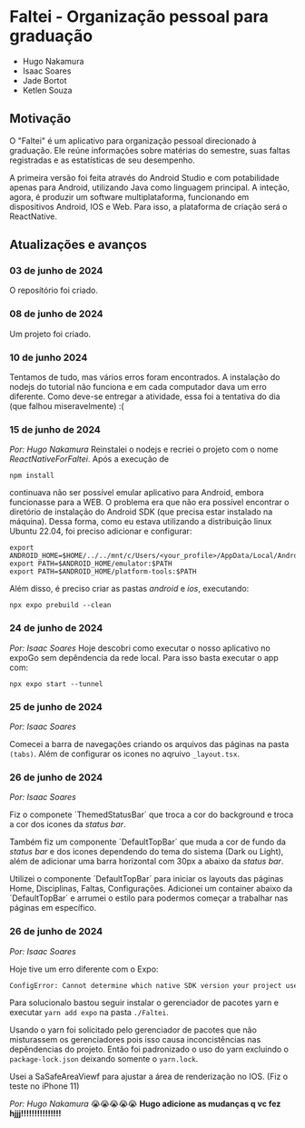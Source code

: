 # Faltei - Organização pessoal para graduação

* Hugo Nakamura
* Isaac Soares
* Jade Bortot
* Ketlen Souza

## Motivação

O "Faltei" é um aplicativo para organização pessoal direcionado à graduação. Ele reúne informações sobre matérias do semestre, suas faltas registradas e as estatísticas de seu desempenho.

A primeira versão foi feita através do Android Studio e com potabilidade apenas para Android, utilizando Java como linguagem principal. A inteção, agora, é produzir um software multiplataforma, funcionando em dispositivos Android, IOS e Web. Para isso, a plataforma de criação será o ReactNative.

## Atualizações e avanços
### 03 de junho de 2024

O reposítório foi criado.

### 08 de junho de 2024

Um projeto foi criado.

### 10 de junho 2024

Tentamos de tudo, mas vários erros foram encontrados. A instalação do nodejs do tutorial não funciona e em cada computador dava um erro diferente. Como deve-se entregar a atividade, essa foi a tentativa do dia (que falhou miseravelmente) :(

### 15 de junho de 2024
*Por: Hugo Nakamura*
Reinstalei o nodejs e recriei o projeto com o nome *ReactNativeForFaltei*. Após a execução de

```
npm install
```

continuava não ser possível emular aplicativo para Android, embora funcionasse para a WEB. O problema era que não era possível encontrar o diretório de instalação do Android SDK (que precisa estar instalado na máquina). Dessa forma, como eu estava utilizando a distribuição linux Ubuntu 22.04, foi preciso adicionar e configurar:

```
export ANDROID_HOME=$HOME/../../mnt/c/Users/<your_profile>/AppData/Local/Android/Sdk
export PATH=$ANDROID_HOME/emulator:$PATH
export PATH=$ANDROID_HOME/platform-tools:$PATH
```

Além disso, é preciso criar as pastas *android* e *ios*, executando:

```
npx expo prebuild --clean
```
### 24 de junho de 2024
*Por: Isaac Soares*
Hoje descobri como executar o nosso aplicativo no expoGo sem depêndencia da rede local. Para isso basta executar o app com:

```
npx expo start --tunnel
```

### 25 de junho de 2024
*Por: Isaac Soares*

Comecei a barra de navegações criando os arquivos das páginas na pasta `(tabs)`. Além de configurar os icones no aqruivo `_layout.tsx`.

### 26 de junho de 2024
*Por: Isaac Soares*

Fiz o componete ´ThemedStatusBar´ que troca a cor do background e troca a cor dos icones da *status bar*.

Também fiz um componente ´DefaultTopBar´ que muda a cor de fundo da *status bar* e dos icones dependendo do tema do sistema (Dark ou Light), além de adicionar uma barra horizontal com 30px a abaixo da *status bar*.

Utilizei o componente ´DefaultTopBar´ para iniciar os layouts das páginas Home, Disciplinas, Faltas, Configurações. Adicionei um container abaixo da ´DefaultTopBar´ e arrumei o estilo para podermos começar a trabalhar nas páginas em específico.

### 26 de junho de 2024
*Por: Isaac Soares*

Hoje tive um erro diferente com o Expo:

```bash
ConfigError: Cannot determine which native SDK version your project uses because the module `expo` is not installed.
```

Para solucionalo bastou seguir instalar o gerenciador de pacotes yarn e executar `yarn add expo` na pasta `./Faltei`.

Usando o yarn foi solicitado pelo gerenciador de pacotes que não misturassem os gerenciadores pois isso causa inconcistências nas depêndencias do projeto. Então foi padronizado o uso do yarn excluindo o `package-lock.json` deixando somente o `yarn.lock`.

Usei a SaSafeAreaViewf para ajustar a área de renderização no IOS. (Fiz o teste no iPhone 11)

*Por: Hugo Nakamura* 😭😭😭😭😭
**Hugo adicione as mudanças q vc fez hjjj!!!!!!!!!!!!!!!**